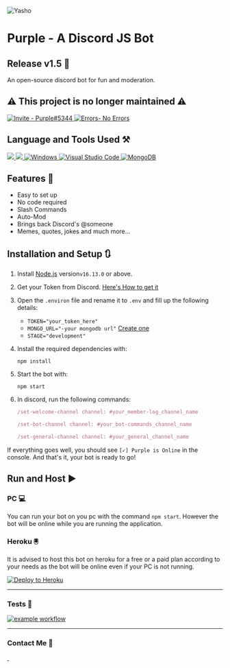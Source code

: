 ![Yasho](https://i.imgur.com/3qGmuev.png) 

<div>

# Purple - A Discord JS Bot
## Release v1.5 🦄

An open-source discord bot for fun and moderation.

 ## ⚠️ This project is no longer maintained ⚠️
    
<a href="https://discord.com/api/oauth2/authorize?client_id=908201780494606356&amp;permissions=397808498902&amp;scope=bot%20applications.commands">
<img src="https://img.shields.io/static/v1?label=Invite&amp;message=Purple%235344&amp;color=%234248f5&amp;style=for-the-badge&amp;logo=https%3A%2F%2Flogos-world.net%2Fwp-content%2Fuploads%2F2020%2F12%2FDiscord-Logo.png" alt="Invite - Purple#5344" target="_blank">
</a>
<a href="https://github.com/Yasho022/Purple-DiscordBot/actions" target="_blank"><img src="https://img.shields.io/badge/Build Test-Passing-%2319bd5a?style=for-the-badge" alt="Errors- No Errors"></a>

</div>

## Language and Tools Used ⚒️
<a href = "https://www.javascript.com/" target="_blank">
<img src="https://img.shields.io/badge/JavaScript-37363d?style=for-the-badge&logo=javascript&logoColor=F7DF1E">
</a>
<a href = "https://nodejs.org/en/" target="_blank">
<img src="https://img.shields.io/badge/Node.js-339933?style=for-the-badge&logo=nodedotjs&logoColor=white">
</a>
<a href="https://www.npmjs.com/">
<img src="https://img.shields.io/badge/npm-f54266?style=for-the-badge&amp;logo=npm&amp;logoColor=white" alt="Windows">
</a>

<a href = "https://code.visualstudio.com/" target="_blank">
<img src="https://img.shields.io/badge/visual studio code-4275f5.svg?style=for-the-badge&amp;logo=visual-studio-code&amp;logoColor=white" alt="Visual Studio Code"> </a>
<a href = "https://www.microsoft.com/en-in/windows/windows-11" target="_blank">
</a>
<a href="https://www.mongodb.com/">
<img src="https://img.shields.io/badge/MONGOOSE-37363d?style=for-the-badge&amp;logo=mongodb&amp;logoColor=green" alt="MongoDB">
</a>





## Features 🔮
- Easy to set up
- No code required
- Slash Commands
- Auto-Mod
- Brings back Discord's @someone
- Memes, quotes, jokes and much more...

## Installation and Setup 🔃 
1. Install [Node.js](https://nodejs.org/en/) version`v16.13.0` or above.

1. Get your Token from Discord. [Here's How to get it](https://www.writebots.com/discord-bot-token/)

1. Open the `.environ` file and rename it to `.env` and fill up the following details:
    - `TOKEN="your_token_here"`
    - `MONGO_URL="-your mongodb url"` [Create one](https://www.mongodb.com/basics/create-database)
    - `STAGE="development"`
1. Install the required dependencies with:
    ```shell
    npm install
    ```
1. Start the bot with:
    ```shell
    npm start
    ```
1. In discord, run the following commands:
    ```js
    /set-welcome-channel channel: #your_member-log_channel_name
    ```
    ```js
    /set-bot-channel channel: #your_bot-commands_channel_name
    ```
    ```js
    /set-general-channel channel: #your_general_channel_name
    ```

If everything goes well, you should see `[✓] Purple is Online` in the console. And that's it, your bot is ready to go!

## Run and Host ▶️ 
###  PC 💻
You can run your bot on you pc with the command `npm start`. However the bot will be online while you are running the application.
### Heroku 🖲️
It is advised to host this bot on heroku for a free or a paid plan according to your needs as the bot will be online even if your PC is not running.


<a href="https://heroku.com/deploy?template=https://github.com/Yasho022/Purple-DiscordBot" target="_blank"><img src="https://www.herokucdn.com/deploy/button.svg" alt="Deploy to Heroku"></a>


---
### Tests 🧪 
<a href = "https://github.com/Yasho022/Purple-DiscordBot/actions" target="_blank">
<img src="https://github.com/Yasho022/Purple-DiscordBot/actions/workflows/node.js.yml/badge.svg" alt="example workflow">
</a>

___

### Contact Me 💌
          
<a href = "https://discord.com/users/756407252587642911" target="_blank">
<img src="https://img.shields.io/badge/Yasho_%231076-5340ff?style=for-the-badge&amp;logo=discord&amp;logoColor=white" alt="">
</a>
<a href = "https://mail.google.com/mail/u/0/#inbox?compose=new" target="_blank">
<img src="https://img.shields.io/badge/wiredhack022@gmail.com-e9ff40?style=for-the-badge&amp;logo=gmail&amp;logoColor=black" alt="">
</a>
